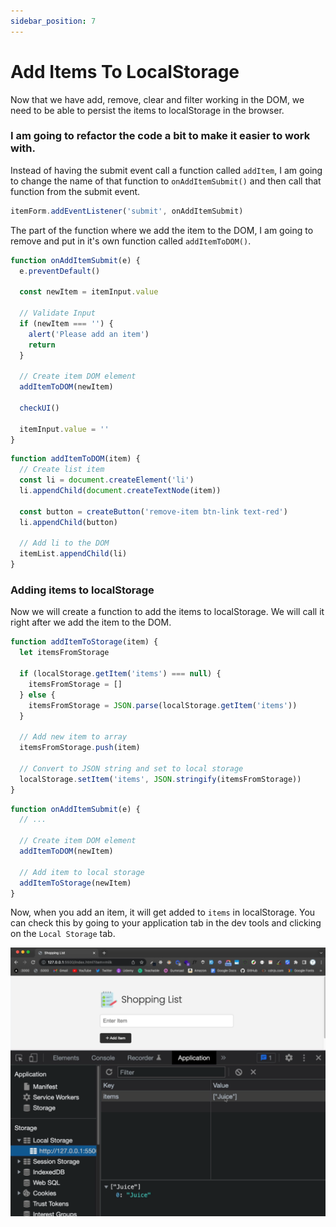 ```yaml
---
sidebar_position: 7
---
```


# Add Items To LocalStorage

Now that we have add, remove, clear and filter working in the DOM, we need to be able to persist the items to localStorage in the browser.

### I am going to refactor the code a bit to make it easier to work with.

Instead of having the submit event call a function called `addItem`, I am going to change the name of that function to `onAddItemSubmit()` and then call that function from the submit event.

```js
itemForm.addEventListener('submit', onAddItemSubmit)
```

The part of the function where we add the item to the DOM, I am going to remove and put in it's own function called `addItemToDOM()`.

```js
function onAddItemSubmit(e) {
  e.preventDefault()

  const newItem = itemInput.value

  // Validate Input
  if (newItem === '') {
    alert('Please add an item')
    return
  }

  // Create item DOM element
  addItemToDOM(newItem)

  checkUI()

  itemInput.value = ''
}
```

```js
function addItemToDOM(item) {
  // Create list item
  const li = document.createElement('li')
  li.appendChild(document.createTextNode(item))

  const button = createButton('remove-item btn-link text-red')
  li.appendChild(button)

  // Add li to the DOM
  itemList.appendChild(li)
}
```

### Adding items to localStorage

Now we will create a function to add the items to localStorage. We will call it right after we add the item to the DOM.

```js
function addItemToStorage(item) {
  let itemsFromStorage

  if (localStorage.getItem('items') === null) {
    itemsFromStorage = []
  } else {
    itemsFromStorage = JSON.parse(localStorage.getItem('items'))
  }

  // Add new item to array
  itemsFromStorage.push(item)

  // Convert to JSON string and set to local storage
  localStorage.setItem('items', JSON.stringify(itemsFromStorage))
}
```

```js
function onAddItemSubmit(e) {
  // ...

  // Create item DOM element
  addItemToDOM(newItem)

  // Add item to local storage
  addItemToStorage(newItem)
}
```

Now, when you add an item, it will get added to `items` in localStorage. You can check this by going to your application tab in the dev tools and clicking on the `Local Storage` tab.

<!-- <img src="images/application-tab.png" width="500"> -->

![](images/application-tab.png)

